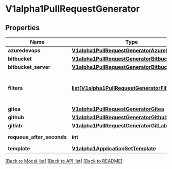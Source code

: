 # V1alpha1PullRequestGenerator

## Properties
Name | Type | Description | Notes
------------ | ------------- | ------------- | -------------
**azuredevops** | [**V1alpha1PullRequestGeneratorAzureDevOps**](V1alpha1PullRequestGeneratorAzureDevOps.md) |  | [optional] 
**bitbucket** | [**V1alpha1PullRequestGeneratorBitbucket**](V1alpha1PullRequestGeneratorBitbucket.md) |  | [optional] 
**bitbucket_server** | [**V1alpha1PullRequestGeneratorBitbucketServer**](V1alpha1PullRequestGeneratorBitbucketServer.md) |  | [optional] 
**filters** | [**list[V1alpha1PullRequestGeneratorFilter]**](V1alpha1PullRequestGeneratorFilter.md) | Filters for which pull requests should be considered. | [optional] 
**gitea** | [**V1alpha1PullRequestGeneratorGitea**](V1alpha1PullRequestGeneratorGitea.md) |  | [optional] 
**github** | [**V1alpha1PullRequestGeneratorGithub**](V1alpha1PullRequestGeneratorGithub.md) |  | [optional] 
**gitlab** | [**V1alpha1PullRequestGeneratorGitLab**](V1alpha1PullRequestGeneratorGitLab.md) |  | [optional] 
**requeue_after_seconds** | **int** | Standard parameters. | [optional] 
**template** | [**V1alpha1ApplicationSetTemplate**](V1alpha1ApplicationSetTemplate.md) |  | [optional] 

[[Back to Model list]](../README.md#documentation-for-models) [[Back to API list]](../README.md#documentation-for-api-endpoints) [[Back to README]](../README.md)


